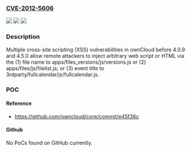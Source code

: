 ### [CVE-2012-5606](https://cve.mitre.org/cgi-bin/cvename.cgi?name=CVE-2012-5606)
![](https://img.shields.io/static/v1?label=Product&message=n%2Fa&color=blue)
![](https://img.shields.io/static/v1?label=Version&message=n%2Fa&color=blue)
![](https://img.shields.io/static/v1?label=Vulnerability&message=n%2Fa&color=brighgreen)

### Description

Multiple cross-site scripting (XSS) vulnerabilities in ownCloud before 4.0.9 and 4.5.0 allow remote attackers to inject arbitrary web script or HTML via the (1) file name to apps/files_versions/js/versions.js or (2) apps/files/js/filelist.js; or (3) event title to 3rdparty/fullcalendar/js/fullcalendar.js.

### POC

#### Reference
- https://github.com/owncloud/core/commit/e45f36c

#### Github
No PoCs found on GitHub currently.

